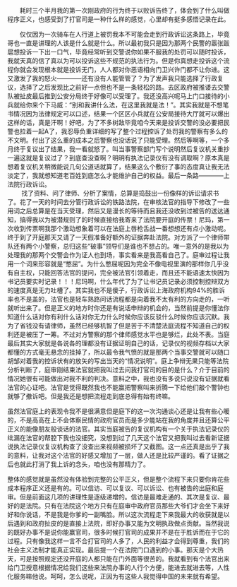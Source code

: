　　耗时三个半月我的第一次刚政府的行为终于以败诉告终了，体会到了什么叫做程序正义，也感受到了打官司是一种什么样的感觉，心里却有挺多感悟记录在此。


　　仅仅因为一次骑车在人行道上被罚我本不可能会走到行政诉讼这条路上，毕竟哥也一直是讲理的人该是什么就是什么。所以最初我只是因为那两个民警的嚣张跋扈想投诉一下出一口气，毕竟经常听到交警说你如果不服我的处罚可以随时投诉，我就天真的信了真以为可以投诉这些不规范的执法行为。但是你真想走投诉这个流程你就会发现根本就是投诉无门，人人都对你恶语相向门卫兴许门都不让你进。这又激发了我的怒火————还有没有人能管管了？为了发声我只能选择了行政复议，选择了之后发现比之前好一点但也不是一条轻松的路。去区政府被推诿去交警队被扯皮最后推到公安分局终于好像可以受理了。我还没高兴呢马上门口接待的小兵就给你来个下马威：“别和我讲什么法，在这里我就是法！”。其实我就是不想笔书情况因为法律规定可以口述，结果一个区区小兵就在公安局接待大厅就可以爆出这样的话，真是汗啊！好吧，为了不多树敌毕竟咱今天来是投诉交警的没必要把民警也拉着一起A了，我忍辱负重详细的写了整个过程控诉了处罚我的警察有多么的不文明。付出了这么重的成本之后警察也没话说了只能受理。然后等啊等，一个多月终于复议出了结果，我一看就怒了。叫当事警察部门写个说明然后复议机关重抄一遍这就是复议过了？到底查没查啊？明明有执法记录仪有没有调取啊？原本真是想着复议机关稍微能说几句公道话就算了，结果这么个敷衍了事的态度真让我无法淡定了，我就想知道老百姓到底怎么才能维护自己的权益。最后一条路————上法院行政诉讼。   
　　
找了资料、问了律师、分析了案情，总算是捣鼓出一份像样的诉讼请求书了。花了一天的时间去分管行政诉讼的铁路法院，在审核法官的指导下修改了一些用词之后总算是在当天受理，然后又是漫长的等待而且我还没收到过被告的送达通知，搞得我以为被潜规则了的时候直接给我寄来了法院要开庭的传票！尼玛，第一次收到传票啊我那个激动想象着可以在法庭上唇枪舌战一番想想还有点小激动呢。终于到了开庭那天又请了一天假准备好额外的证据奔赴法院。对方派了一个律师带队还有两个小警察，总归这些“破事”领导们是谁也不想占的。唯一意外的是我以为处理我的那两个交警会作为证人也到场，事实看来是我高看自己了。庭审过程让我用一个词来形容就是“憋屈”。为什么憋屈呢因为完全不像电视里演的那样你几乎没有自主权，只能回答法官的提问，完全被法官引领着走，而且还不能语速太快因为书记员要实时记录！！！尼玛啊，什么年代了为了让书记员记录必须控制控辩双方的速度真是无力吐槽了。其实我也不是傻子，行政诉讼上海政府机构94%的胜诉率也不是盖的，法官也是轻车熟路问话流程都是向着我不太有利的方向走的，一听就听出来了。但是正义的地方时你还是有说话申辩的机会的，当然前提是你懂法你知道什么话对你有利什么话对你无力什么时候你应该反驳什么时候你应该沉默。我为了省钱没有请律师，虽然已经够机智了但是苦于不清楚法庭流程不知道自己的权利还是被压了一筹。不过对方警察的那个律师感觉水平也是够烂，此处不表。当庭最后其实大家就是各说各的理都没有证据证明自己的话，记录仪的视频存档以大家都懂的方式毫无悬念的挂掉了，所以最令我气愤的就是那两个当事交警就可以随口胡邹对着我的控诉状有的放矢的写出当天的“情况说明”。庭上争辩无果只能等法院分析判断了，庭审刚结束法官就把我叫过去问我打官司的目的是什么？介于目前的情况她很有可能做出对我不利的判决。意料之中，我也没有多说只说没有证据就看法官的心证吧。法官是觉得既然我也不能赢把警察叫来折腾一下给他们敲个警钟也就够了撤诉吧。但是我还是想把流程走到底总得有始有终嘛。

虽然法官庭上的表现令我不是很满意但是庭下的这一次沟通谈心还是让我有些心暖的，不是高高在上不会体察民情的政府官员而是多少能站在我的角度并且还算公平正义的能像朋友般谈话的法官。其实当庭被告的复议机构有一个关于执法记录仪的纰漏在法官的帮腔下我也没细究，没想到过了几天这个法官又把我叫过去看新证据说执法记录仪复议机构查了没查出来视频被损坏了又截图。这一点还真是出乎了我的意料，让我对这个法官的好感又增加了一层，做人还是比较严谨的。看了证据之后也就此打消了我上诉的念头，咱也没有那精力了。

整体的感觉就是虽然没有体验到完整的公平正义，但是整个流程下来只要你肯花些成本程序正义还是有的。可以信访、可以复议、可以诉讼、也有被告的出庭和庭审。但是前面这几项的讲理性是逐级递增的。信访是最难走通的、其次是复议、最好的是法院。只有在法院这个地方只有在庭审中政府官员那些大爷们才会坐下来好好和你说话，不是我是你爹的一副嘴脸。所以这次流程走下来我最大的收获就是以后遇到和政府扯皮的是直接上法院，即好办事又能为文明执政做点贡献。当然我说的既好办事不是说你能赢官司，很多时候打官司的成果并不是在于胜诉而在于它的过程。只有像我这样一言不合打官司的人多了，人民的利益才会得到尊重，我们的社会主义法制才能真正实现。最后提一个在法院门口遇到的小事。那天是个大热天，可是按照规定还没开庭的人都只能在门外面等很苦的。我就看到有个法官出来给门卫授意根据情况给我们这些来法院办事的人行个方便，能进去就进去等，人性化服务嘛他说。呵呵，怎么说呢，正因为有这些人我觉得中国的未来就有希望。
　　
　　

